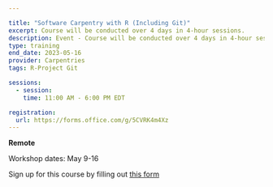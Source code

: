 ```yaml
---

title: "Software Carpentry with R (Including Git)"
excerpt: Course will be conducted over 4 days in 4-hour sessions.   
description: Event - Course will be conducted over 4 days in 4-hour sessions.   
type: training
end_date: 2023-05-16
provider: Carpentries
tags: R-Project Git

sessions: 
  - session:
    time: 11:00 AM - 6:00 PM EDT

registration: 
  url: https://forms.office.com/g/5CVRK4m4Xz
---
```


**Remote**   

Workshop dates: May 9-16 

Sign up for this course by filling out [this form](https://forms.office.com/g/5CVRK4m4Xz)
